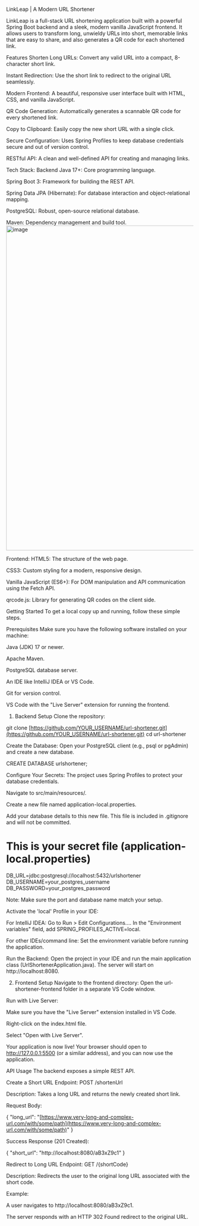 LinkLeap | A Modern URL Shortener
<div align="center">

</div>

LinkLeap is a full-stack URL shortening application built with a powerful Spring Boot backend and a sleek, modern vanilla JavaScript frontend. It allows users to transform long, unwieldy URLs into short, memorable links that are easy to share, and also generates a QR code for each shortened link.

Features
Shorten Long URLs: Convert any valid URL into a compact, 8-character short link.

Instant Redirection: Use the short link to redirect to the original URL seamlessly.

Modern Frontend: A beautiful, responsive user interface built with HTML, CSS, and vanilla JavaScript.

QR Code Generation: Automatically generates a scannable QR code for every shortened link.

Copy to Clipboard: Easily copy the new short URL with a single click.

Secure Configuration: Uses Spring Profiles to keep database credentials secure and out of version control.

RESTful API: A clean and well-defined API for creating and managing links.

Tech Stack:
Backend
Java 17+: Core programming language.

Spring Boot 3: Framework for building the REST API.

Spring Data JPA (Hibernate): For database interaction and object-relational mapping.

PostgreSQL: Robust, open-source relational database.

Maven: Dependency management and build tool.
<img width="1905" height="873" alt="image" src="https://github.com/user-attachments/assets/a7874c6c-9644-4409-ad68-5e223130459a" />

Frontend:
HTML5: The structure of the web page.

CSS3: Custom styling for a modern, responsive design.

Vanilla JavaScript (ES6+): For DOM manipulation and API communication using the Fetch API.

qrcode.js: Library for generating QR codes on the client side.

Getting Started
To get a local copy up and running, follow these simple steps.

Prerequisites
Make sure you have the following software installed on your machine:

Java (JDK) 17 or newer.

Apache Maven.

PostgreSQL database server.

An IDE like IntelliJ IDEA or VS Code.

Git for version control.

VS Code with the "Live Server" extension for running the frontend.

1. Backend Setup
Clone the repository:

git clone [https://github.com/YOUR_USERNAME/url-shortener.git](https://github.com/YOUR_USERNAME/url-shortener.git)
cd url-shortener

Create the Database:
Open your PostgreSQL client (e.g., psql or pgAdmin) and create a new database.

CREATE DATABASE urlshortener;

Configure Your Secrets:
The project uses Spring Profiles to protect your database credentials.

Navigate to src/main/resources/.

Create a new file named application-local.properties.

Add your database details to this new file. This file is included in .gitignore and will not be committed.

# This is your secret file (application-local.properties)
DB_URL=jdbc:postgresql://localhost:5432/urlshortener
DB_USERNAME=your_postgres_username
DB_PASSWORD=your_postgres_password

Note: Make sure the port and database name match your setup.

Activate the 'local' Profile in your IDE:

For IntelliJ IDEA: Go to Run > Edit Configurations.... In the "Environment variables" field, add SPRING_PROFILES_ACTIVE=local.

For other IDEs/command line: Set the environment variable before running the application.

Run the Backend:
Open the project in your IDE and run the main application class (UrlShortenerApplication.java). The server will start on http://localhost:8080.

2. Frontend Setup
Navigate to the frontend directory:
Open the url-shortener-frontend folder in a separate VS Code window.

Run with Live Server:

Make sure you have the "Live Server" extension installed in VS Code.

Right-click on the index.html file.

Select "Open with Live Server".

Your application is now live! Your browser should open to http://127.0.0.1:5500 (or a similar address), and you can now use the application.

API Usage
The backend exposes a simple REST API.

Create a Short URL
Endpoint: POST /shortenUrl

Description: Takes a long URL and returns the newly created short link.

Request Body:

{
    "long_url": "[https://www.very-long-and-complex-url.com/with/some/path](https://www.very-long-and-complex-url.com/with/some/path)"
}

Success Response (201 Created):

{
    "short_url": "http://localhost:8080/aB3xZ9c1"
}

Redirect to Long URL
Endpoint: GET /{shortCode}

Description: Redirects the user to the original long URL associated with the short code.

Example:

A user navigates to http://localhost:8080/aB3xZ9c1.

The server responds with an HTTP 302 Found redirect to the original URL.
